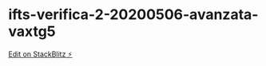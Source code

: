# ifts-verifica-2-20200506-avanzata-vaxtg5

[Edit on StackBlitz ⚡️](https://stackblitz.com/edit/ifts-verifica-2-20200506-avanzata-vaxtg5)